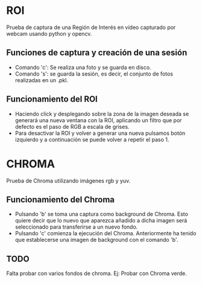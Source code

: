 # ROI

 Prueba de captura de una Región de Interés en vídeo capturado por webcam usando python y opencv.
 
## Funciones de captura y creación de una sesión

- Comando 'c': Se realiza una foto y se guarda en disco.
- Comando 's': se guarda la sesión, es decir, el conjunto de fotos realizadas en un .pkl.

## Funcionamiento del ROI

- Haciendo click y desplegando sobre la zona de la imagen deseada se generará una nueva ventana con la ROI, aplicando un filtro que por defecto es el paso de RGB a escala de grises.
- Para desactivar la ROI y volver a generar una nueva pulsamos botón izquierdo y a continuación se puede volver a repetir
el paso 1.

# CHROMA

Prueba de Chroma utilizando imágenes rgb y yuv.

## Funcionamiento del Chroma

- Pulsando 'b' se toma una captura como background de Chroma. Esto quiere decir que lo nuevo que aparezca añadido a dicha imagen será seleccionado para transferirse a un nuevo fondo.
- Pulsando 'c' comienza la ejecución del Chroma. Anteriormente ha tenido que establecerse una imagen de background con el comando 'b'.

## TODO

Falta probar con varios fondos de chroma. Ej: Probar con Chroma verde.
